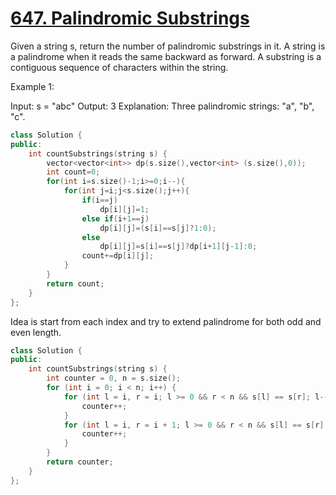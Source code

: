  # [647. Palindromic Substrings](https://leetcode.com/problems/palindromic-substrings/)

Given a string s, return the number of palindromic substrings in it.
A string is a palindrome when it reads the same backward as forward.
A substring is a contiguous sequence of characters within the string.

Example 1:

Input: s = "abc"
Output: 3
Explanation: Three palindromic strings: "a", "b", "c".

```C++
class Solution {
public:
    int countSubstrings(string s) {
        vector<vector<int>> dp(s.size(),vector<int> (s.size(),0));
        int count=0;
        for(int i=s.size()-1;i>=0;i--){
            for(int j=i;j<s.size();j++){
                if(i==j)
                    dp[i][j]=1;
                else if(i+1==j)
                    dp[i][j]=(s[i]==s[j]?1:0);
                else
                    dp[i][j]=s[i]==s[j]?dp[i+1][j-1]:0;
                count+=dp[i][j];
            }
        }
        return count;
    }
};
```
Idea is start from each index and try to extend palindrome for both odd and even length.
```C++
class Solution {
public:
    int countSubstrings(string s) {
        int counter = 0, n = s.size();
        for (int i = 0; i < n; i++) {
            for (int l = i, r = i; l >= 0 && r < n && s[l] == s[r]; l--, r++) {
                counter++;
            }
            for (int l = i, r = i + 1; l >= 0 && r < n && s[l] == s[r]; l--, r++) {
                counter++;
            }
        }
        return counter;
    }
};
```
